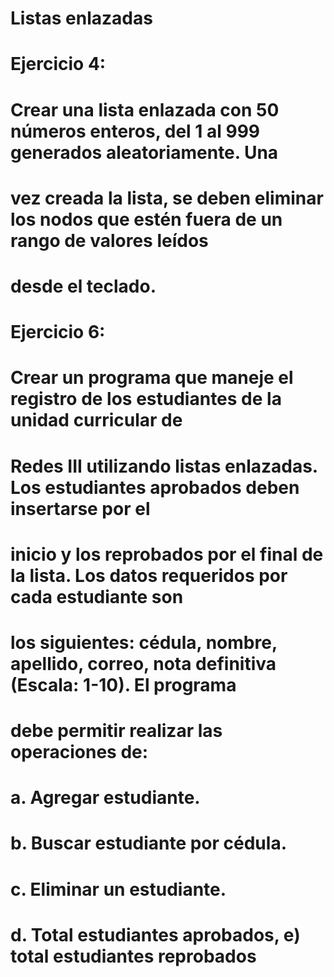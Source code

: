 # Listas enlazadas
 
# Ejercicio 4:
# Crear una lista enlazada con 50 números enteros, del 1 al 999 generados aleatoriamente. Una 
# vez creada la lista, se deben eliminar los nodos que estén fuera de un rango de valores leídos
# desde el teclado.

# Ejercicio 6:
# Crear un programa que maneje el registro de los estudiantes de la unidad curricular de
# Redes III utilizando listas enlazadas. Los estudiantes aprobados deben insertarse por el
# inicio y los reprobados por el final de la lista. Los datos requeridos por cada estudiante son
# los siguientes: cédula, nombre, apellido, correo, nota definitiva (Escala: 1-10). El programa
# debe permitir realizar las operaciones de:
#     a. Agregar estudiante.
#     b. Buscar estudiante por cédula.
#     c. Eliminar un estudiante.
#     d. Total estudiantes aprobados, e) total estudiantes reprobados
